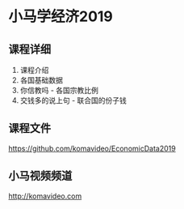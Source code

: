 小马学经济2019
=============

## 课程详细

01. 课程介绍
02. 各国基础数据
03. 你信教吗 - 各国宗教比例
04. 交钱多的说上句 - 联合国的份子钱

## 课程文件

https://github.com/komavideo/EconomicData2019

## 小马视频频道

http://komavideo.com

